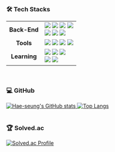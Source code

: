 ### 🛠️ Tech Stacks

<table>
  <tr>
    <td align="center"><strong>Back-End</strong></td>
    <td>
      <img src="https://img.shields.io/badge/Java-007396?style=for-the-badge&logo=java&logoColor=white">
      <img src="https://img.shields.io/badge/Spring Boot-6DB33F?style=for-the-badge&logo=spring-boot&logoColor=white">
      <img src="https://img.shields.io/badge/JPA-A89B8C?style=for-the-badge&logo=hibernate&logoColor=white">
      <img src="https://img.shields.io/badge/QueryDSL-00B2A5?style=for-the-badge&logo=querydsl&logoColor=white">
      <br>
      <img src="https://img.shields.io/badge/Redis-DC382D?style=for-the-badge&logo=redis&logoColor=white">
      <img src="https://img.shields.io/badge/AWS-232F3E?style=for-the-badge&logo=amazon-aws&logoColor=white">
      <img src="https://img.shields.io/badge/MySQL-4479A1?style=for-the-badge&logo=mysql&logoColor=white">
    </td>
  </tr>
  <tr>
    <td align="center"><strong>Tools</strong></td>
    <td>
      <img src="https://img.shields.io/badge/Git-F05032?style=for-the-badge&logo=git&logoColor=white">
      <img src="https://img.shields.io/badge/GitHub-181717?style=for-the-badge&logo=github&logoColor=white">
      <img src="https://img.shields.io/badge/Docker-2496ED?style=for-the-badge&logo=docker&logoColor=white">
      <img src="https://img.shields.io/badge/Swagger-85EA2D?style=for-the-badge&logo=swagger&logoColor=black">
    </td>
  </tr>
  <tr>
    <td align="center"><strong>Learning</strong></td>
    <td>
      <img src="https://img.shields.io/badge/JavaScript-F7DF1E?style=for-the-badge&logo=javascript&logoColor=black">
      <img src="https://img.shields.io/badge/TypeScript-3178C6?style=for-the-badge&logo=typescript&logoColor=white">
      <img src="https://img.shields.io/badge/Node.js-339933?style=for-the-badge&logo=node.js&logoColor=white">
      <br>
      <img src="https://img.shields.io/badge/NestJS-E0234E?style=for-the-badge&logo=nestjs&logoColor=white">
      <img src="https://img.shields.io/badge/GraphQL-E10098?style=for-the-badge&logo=graphql&logoColor=white">
    </td>
  </tr>
</table>

<br/>

### 💻 GitHub

<a href="https://github.com/anuraghazra/github-readme-stats">
  <img src="https://github-readme-stats.vercel.app/api?username=lee-haeseung&show_icons=true&theme=radical" alt="Hae-seung's GitHub stats"/>
</a>
<a href="https://github.com/anuraghazra/github-readme-stats">
  <img src="https://github-readme-stats.vercel.app/api/top-langs/?username=lee-haeseung&layout=compact&theme=onedark" alt="Top Langs"/>
</a>

<br/>
<br/>

### 🏆 Solved.ac

<a href="https://solved.ac/profile/lhser123">
  <img src="http://mazassumnida.wtf/api/v2/generate_badge?boj=lhser123" alt="Solved.ac Profile"/>
</a>
